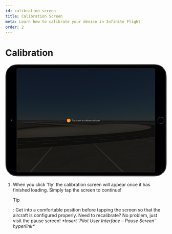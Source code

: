 ```yaml
---
id: calibration-screen
title: Calibration Screen
meta: Learn how to calibrate your device in Infinite Flight
order: 2
---
```


# Calibration

![Calibration Screen](_images/manual/frames/calibration-screen.png)



1. When you click &#39;fly&#39; the calibration screen will appear once it has finished loading. Simply tap the screen to continue! 

   

   Tip

   : Get into a comfortable position before tapping the screen so that the aircraft is configured properly. Need to recalibrate? No problem, just visit the pause screen! _\*Insert &#39;Pilot User Interface – Pause Screen&#39; hyperlink\*_